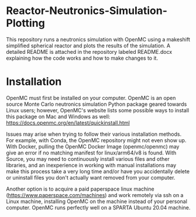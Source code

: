 # Reactor-Neutronics-Simulation-Plotting

This repository runs a neutronics simulation with OpenMC using a makeshift simplified spherical reactor and plots the results of the simulation. A detailed README is attached in the repository labeled README.docx explaining how the code works and how to make changes to it.

# Installation

OpenMC must first be installed on your computer. OpenMC is an open source Monte Carlo neutronics simulation Python package geared towards Linux users; however, OpenMC's website lists some possible ways to install this package on Mac and Windows as well: https://docs.openmc.org/en/latest/quickinstall.html

Issues may arise when trying to follow their various installation methods. For example, with Conda, the OpenMC repository might not even show up. With Docker, pulling the OpenMC Docker Image (openmc/openmc) may give an error if no matching manifest for linux/arm64/v8 is found. With Source, you may need to continuously install various files and other libraries, and an inexperience in working with manual installations may make this process take a very long time and/or have you accidentally delete or uninstall files you don't actually want removed from your computer.

Another option is to acquire a paid paperspace linux machine (https://www.paperspace.com/machines) and work remotely via ssh on a Linux machine, installing OpenMC on the machine instead of your personal computer. OpenMC runs perfectly well on a SPARTA Ubuntu 20.04 machine.
